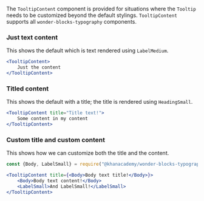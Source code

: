 The `TooltipContent` component is provided for situations where the `Tooltip` needs to be customized beyond the default stylings. `TooltipContent` supports all `wonder-blocks-typography` components.

### Just text content

This shows the default which is text rendered using `LabelMedium`.

```jsx
<TooltipContent>
    Just the content
</TooltipContent>
```

### Titled content

This shows the default with a title; the title is rendered using `HeadingSmall`.

```jsx
<TooltipContent title="Title text!">
    Some content in my content
</TooltipContent>
```

### Custom title and custom content

This shows how we can customize both the title and the content.

```jsx
const {Body, LabelSmall} = require("@khanacademy/wonder-blocks-typography");

<TooltipContent title={<Body>Body text title!</Body>}>
    <Body>Body text content!</Body>
    <LabelSmall>And LabelSmall!</LabelSmall>
</TooltipContent>
```